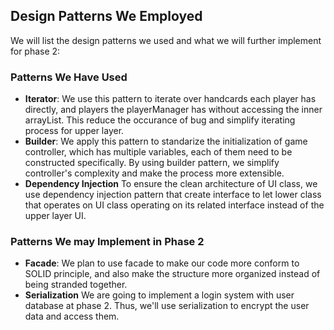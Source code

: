 ## Design Patterns We Employed
We will list the design patterns we used and what we will further implement for phase 2:
### Patterns We Have Used
* **Iterator**: We use this pattern to iterate over handcards each player has directly, and players the playerManager has without accessing the inner arrayList. 
This reduce the occurance of bug and simplify iterating process for upper layer.
* **Builder**: We apply this pattern to standarize the initialization of game controller, which has multiple variables, each of them need to be constructed specifically. 
By using builder pattern, we simplify controller's complexity and make the process more extensible. 
* **Dependency Injection** To ensure the clean architecture of UI class, we use dependency injection pattern that create interface to let lower class that operates on UI class 
operating on its related interface instead of the upper layer UI.
### Patterns We may Implement in Phase 2
* **Facade**: We plan to use facade to make our code more conform to SOLID principle, and also make the structure more organized instead of being stranded together.
* **Serialization** We are going to implement a login system with user database at phase 2. Thus, we'll use serialization to encrypt the user data and access them.
